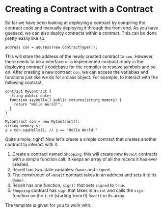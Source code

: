 # Creating a Contract with a Contract

So far we have been looking at deploying a contract by compiling the contract code and manually deploying it through the front end. As you have guessed, we can also deploy contracts within a contract. This can be done pretty easily like so:

```
address con = address(new ContractType());
```

This will store the address of the newly created contract to `con`. However, there needs to be a interface or a implemented contract ready in the deploying contract's codebase for the compiler to resolve symbols and so on. After creating a new contract `con`, we can access the variables and functions just like we do for a class object. For example, to interact with the following contract,

```
contract MyContract {
  string public date;
  function sayHello() public returns(string memory) {
    return "Hello World!";
  }
}
```

```
MyContract con = new MyContract();
string memory s;
s = con.sayHello(); // s == "Hello World!"
```

Quite simple, right? Now let's create a simple contract that creates another contract to interact with it.

1. Create a contract named `Shopping`. this will create new `Receit` contracts with a simple function call. It keeps an array of all the receits it has ever created.
2. Receit has two state variables: `Owner` and `signed`.
3. The constructor of `Receit` contract takes in an address and sets it to its `Owner`.
4. Receit has one function, `sign()` that sets `signed` to `true`.
4. `Shopping` contract has `sign` that takes in a `uint` and calls the `sign` function on the `i-th` (starting from 0) `Receit` in its array.

The template is given for you to work with.